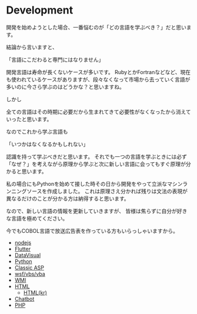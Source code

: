 # Development

開発を始めようとした場合、一番悩むのが「どの言語を学ぶべき？」だと思います。

結論から言いますと、

「言語にこだわると専門にはなりません」

開発言語は寿命が長くないケースが多いです。
RubyとかFortranなどなど、現在も使われているケースがありますが、段々なくなって市場から去っていく言語が多いのに今さら学ぶのはどうかな？と思いますね。

しかし

全ての言語はその時期に必要だから生まれてきて必要性がなくなったから消えていったと思います。

なのでこれから学ぶ言語も

「いつかはなくなるかもしれない」

認識を持って学ぶべきだと思います。
それでも一つの言語を学ぶときには必ず「なぜ？」を考えながら原理から学ぶと次に新しい言語に会ってもすぐ原理が分かると思います。

私の場合にもPythonを始めて接した時その日から開発をやって立派なマシンランニングソースを作成しました。
これは原理さえ分かれば残りは文法の表現が異なるだけのことが分かる方は納得すると思います。

なので、新しい言語の情報を更新していきますが、
皆様は焦らずに自分が好きな言語を極めてください。

今でもCOBOL言語で放送広告表を作っている方もいらっしゃいますから。


* [nodejs](https://github.com/LowyShin/KnowledgeBase/tree/master/wiki/nodejs)
* [Flutter](https://github.com/LowyShin/KnowledgeBase/tree/master/wiki/flutter)
* [DataVisual](https://observablehq.com/@d3/gallery)
* [Python](https://github.com/LowyShin/KnowledgeBase/wiki/Python)
* [Classic ASP](https://github.com/LowyShin/ClassicASP/wiki)
* [wsf/vbs/vba](https://github.com/LowyShin/ClassicASP/wiki/wsf)
* [WMI](WMI)
* [HTML](https://github.com/LowyShin/KnowledgeBase/wiki/HTML)
  * [HTML(kr)](https://talklowykr.blogspot.com/2021/01/html-1-html.html)
* [Chatbot](https://github.com/LowyShin/KnowledgeBase/blob/master/wiki/AI/Chatbot.md)
* [PHP](https://github.com/LowyShin/KnowledgeBase/blob/master/wiki/PHP/README.md)
